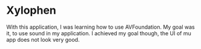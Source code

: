 # Xylophen
With this application, I was learning how to use AVFoundation. 
My goal was it, to use sound in my application.
I achieved my goal though, the UI of mu app does not look very good.
